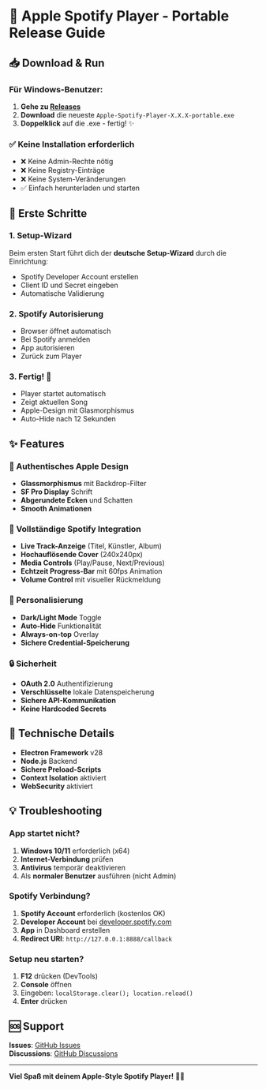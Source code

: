 # 🎵 Apple Spotify Player - Portable Release Guide

## 📥 Download & Run

### Für Windows-Benutzer:
1. **Gehe zu [Releases](https://github.com/Avacon00/spoteyfa/releases)**
2. **Download** die neueste `Apple-Spotify-Player-X.X.X-portable.exe`
3. **Doppelklick** auf die .exe - fertig! ✨

### ✅ Keine Installation erforderlich
- ❌ Keine Admin-Rechte nötig
- ❌ Keine Registry-Einträge  
- ❌ Keine System-Veränderungen
- ✅ Einfach herunterladen und starten

## 🚀 Erste Schritte

### 1. Setup-Wizard
Beim ersten Start führt dich der **deutsche Setup-Wizard** durch die Einrichtung:
- Spotify Developer Account erstellen
- Client ID und Secret eingeben  
- Automatische Validierung

### 2. Spotify Autorisierung
- Browser öffnet automatisch
- Bei Spotify anmelden
- App autorisieren
- Zurück zum Player

### 3. Fertig! 🎉
- Player startet automatisch
- Zeigt aktuellen Song
- Apple-Design mit Glasmorphismus
- Auto-Hide nach 12 Sekunden

## ✨ Features

### 🍎 Authentisches Apple Design
- **Glassmorphismus** mit Backdrop-Filter
- **SF Pro Display** Schrift
- **Abgerundete Ecken** und Schatten
- **Smooth Animationen**

### 🎵 Vollständige Spotify Integration
- **Live Track-Anzeige** (Titel, Künstler, Album)  
- **Hochauflösende Cover** (240x240px)
- **Media Controls** (Play/Pause, Next/Previous)
- **Echtzeit Progress-Bar** mit 60fps Animation
- **Volume Control** mit visueller Rückmeldung

### 🌙 Personalisierung
- **Dark/Light Mode** Toggle
- **Auto-Hide** Funktionalität  
- **Always-on-top** Overlay
- **Sichere Credential-Speicherung**

### 🔒 Sicherheit
- **OAuth 2.0** Authentifizierung
- **Verschlüsselte** lokale Datenspeicherung
- **Sichere API-Kommunikation**
- **Keine Hardcoded Secrets**

## 🔧 Technische Details

- **Electron Framework** v28
- **Node.js** Backend
- **Sichere Preload-Scripts**
- **Context Isolation** aktiviert
- **WebSecurity** aktiviert

## 💡 Troubleshooting

### App startet nicht?
1. **Windows 10/11** erforderlich (x64)
2. **Internet-Verbindung** prüfen
3. **Antivirus** temporär deaktivieren
4. Als **normaler Benutzer** ausführen (nicht Admin)

### Spotify Verbindung?
1. **Spotify Account** erforderlich (kostenlos OK)
2. **Developer Account** bei [developer.spotify.com](https://developer.spotify.com)
3. **App** in Dashboard erstellen
4. **Redirect URI**: `http://127.0.0.1:8888/callback`

### Setup neu starten?
1. **F12** drücken (DevTools)  
2. **Console** öffnen
3. Eingeben: `localStorage.clear(); location.reload()`
4. **Enter** drücken

## 🆘 Support

**Issues**: [GitHub Issues](https://github.com/Avacon00/spoteyfa/issues)  
**Discussions**: [GitHub Discussions](https://github.com/Avacon00/spoteyfa/discussions)

---

**Viel Spaß mit deinem Apple-Style Spotify Player!** 🎵✨